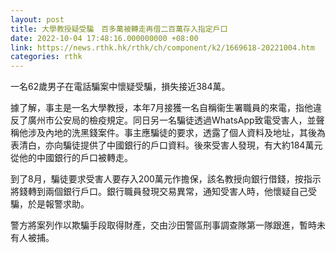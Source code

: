 ```yaml
---
layout: post
title: 大學教授疑受騙　百多萬被轉走再借二百萬存入指定戶口
date: 2022-10-04 17:48:16.000000000 +08:00
link: https://news.rthk.hk/rthk/ch/component/k2/1669618-20221004.htm
categories: rthk
---
```


一名62歲男子在電話騙案中懷疑受騙，損失接近384萬。

據了解，事主是一名大學教授，本年7月接獲一名自稱衞生署職員的來電，指他違反了廣州市公安局的檢疫規定。同日另一名騙徒透過WhatsApp致電受害人，並聲稱他涉及內地的洗黑錢案件。事主應騙徒的要求，透露了個人資料及地址，其後為表清白，亦向騙徒提供了中國銀行的戶口資料。後來受害人發現，有大約184萬元從他的中國銀行的戶口被轉走。

到了8月，騙徒要求受害人要存入200萬元作擔保，該名教授向銀行借錢，按指示將錢轉到兩個銀行戶口。銀行職員發現交易異常，通知受害人時，他懷疑自己受騙，於是報警求助。

警方將案列作以欺騙手段取得財產，交由沙田警區刑事調查隊第一隊跟進，暫時未有人被捕。
